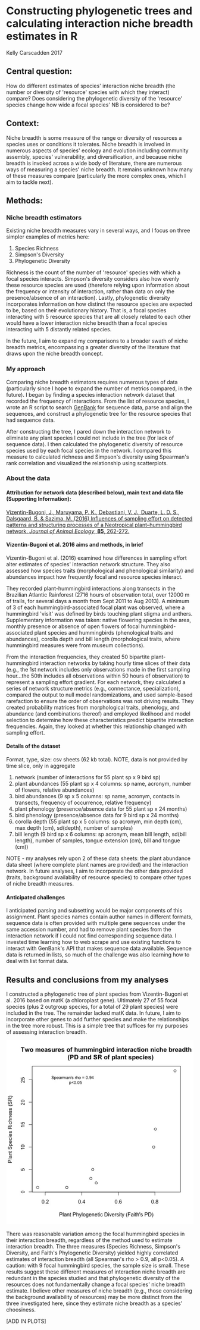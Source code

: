 # Constructing phylogenetic trees and calculating interaction niche breadth estimates in R

Kelly Carscadden 2017

## Central question:
How do different estimates of species' interaction niche breadth (the number or diversity of 'resource' species with which they interact) compare? Does considering the phylogenetic diversity of the 'resource' species change how wide a focal species' NB is considered to be? 

## Context:
Niche breadth is some measure of the range or diversity of resources a species uses or conditions it tolerates. Niche breadth is involved in numerous aspects of species' ecology and evolution including community assembly, species' vulnerability, and diversification, and because niche breadth is invoked across a wide body of literature, there are numerous ways of measuring a species' niche breadth. It remains unknown how many of these measures compare (particularly the more complex ones, which I aim to tackle next).

## Methods:
### Niche breadth estimators
Existing niche breadth measures vary in several ways, and I focus on three simpler examples of metrics here: 

 1. Species Richness
 2. Simpson's Diversity
 3. Phylogenetic Diversity

Richness is the count of the number of 'resource' species with which a focal species interacts. Simpson's diversity considers also how evenly these resource species are used (therefore relying upon information about the frequency or intensity of interaction, rather than data on only the presence/absence of an interaction). Lastly, phylogenetic diversity incorporates information on how distinct the resource species are expected to be, based on their evolutionary history. That is, a focal species interacting with 5 resource species that are all closely related to each other would have a lower interaction niche breadth than a focal species interacting with 5 distantly related species.

In the future, I aim to expand my comparisons to a broader swath of niche breadth metrics, encompassing a greater diversity of the literature that draws upon the niche breadth concept.

### My approach
Comparing niche breadth estimators requires numerous types of data (particularly since I hope to expand the number of metrics compared, in the future). I began by finding a species interaction network dataset that recorded the frequency of interactions. From the list of resource species, I wrote an R script to search [GenBank](https://www.ncbi.nlm.nih.gov/nuccore) for sequence data, parse and align the sequences, and construct a phylogenetic tree for the resource species that had sequence data. 

After constructing the tree, I pared down the interaction network to eliminate any plant species I could not include in the tree (for lack of sequence data). I then calculated the phylogenetic diversity of resource species used by each focal species in the network. I compared this measure to calculated richness and Simpson's diversity using Spearman's rank correlation and visualized the relationship using scatterplots.

### About the data
#### Attribution for network data (described below), main text and data file (Supporting Information): 
[Vizentin-Bugoni, J., Maruyama, P. K., Debastiani, V. J., Duarte, L. D. S., Dalsgaard, B. & Sazima, M. (2016) Influences of sampling effort on detected patterns and structuring processes of a Neotropical plant–hummingbird network. _Journal of Animal Ecology_, __85__, 262-272.](http://onlinelibrary.wiley.com/doi/10.1111/1365-2656.12459/full)

#### Vizentin-Bugoni et al. 2016 aims and methods, in brief
Vizentin-Bugoni et al. (2016) examined how differences in sampling effort alter estimates of species' interaction network structure. They also assessed how species traits (morphological and phenological similarity) and abundances impact how frequently focal and resource species interact.

They recorded plant-hummingbird interactions along transects in the Brazilian Atlantic Rainforest (2716 hours of observation total, over 12000 m of trails, for several days a month from Sept 2011 to Aug 2013). A minimum of 3 of each hummingbird-associated focal plant was observed, where a hummingbird 'visit' was defined by birds touching plant stigma and anthers. Supplementary information was taken: native flowering species in the area, monthly presence or absence of open flowers of focal hummingbird-associated plant species and hummingbirds (phenological traits and abundances), corolla depth and bill length (morphological traits, where hummingbird measures were from museum collections).  

From the interaction frequencies, they created 50 bipartite plant-hummingbird interaction networks by taking hourly time slices of their data (e.g., the 1st network includes only observations made in the first sampling hour...the 50th includes all observations within 50 hours of observation) to represent a sampling effort gradient. For each network, they calculated a series of network structure metrics (e.g., connectance, specialization), compared the output to null model randomizations, and used sample-based rarefaction to ensure the order of observations was not driving results. They created probability matrices from morphological traits, phenology, and abundance (and combinations thereof) and employed likelihood and model selection to determine how these characteristics predict bipartite interaction frequencies. Again, they looked at whether this relationship changed with sampling effort.  

#### Details of the dataset
Format, type, size: csv sheets (62 kb total). NOTE, data is not provided by time slice, only in aggregate  

 1. network (number of interactions for 55 plant sp x 9 bird sp)  
 2. plant abundances (55 plant sp x 4 columns: sp name, acronym, number of flowers, relative abundances)  
 3. bird abundances (9 sp x 5 columns: sp name, acronym, contacts in transects, frequency of occurrence, relative frequency)  
 4. plant phenology (presence/absence data for 55 plant sp x 24 months)  
 5. bird phenology (presence/absence data for 9 bird sp x 24 months)  
 6. corolla depth (55 plant sp x 5 columns: sp acronym, min depth (cm), max depth (cm), sd(depth), number of samples)  
 7. bill length (9 bird sp x 6 columns:  sp acronym, mean bill length, sd(bill length), number of samples, tongue extension (cm), bill and tongue (cm))  
 
NOTE - my analyses rely upon 2 of these data sheets: the plant abundance data sheet (where complete plant names are provided) and the interaction network. In future analyses, I aim to incorporate the other data provided (traits, background availability of resource species) to compare other types of niche breadth measures. 

#### Anticipated challenges  
I anticipated parsing and subsetting would be major components of this assignment. Plant species names contain author names in different formats, sequence data is often provided with multiple gene sequences under the same accession number, and had to remove plant species from the interaction network if I could not find corresponding sequence data. I invested time learning how to web scrape and use existing functions to interact with GenBank's API that makes sequence data available. Sequence data is returned in lists, so much of the challenge was also learning how to deal with list format data. 


## Results and conclusions from my analyses

I constructed a phylogenetic tree of plant species from Vizentin-Bugoni et al. 2016 based on matK (a chloroplast gene). Ultimately 27 of 55 focal species (plus 2 outgroup species, for a total of 29 plant species) were included in the tree. The remainder lacked matK data. In future, I aim to incorporate other genes to add further species and make the relationships in the tree more robust. This is a simple tree that suffices for my purposes of assessing interaction breadth.

![](https://github.com/kacarscadden/CompBioLabsAndHomework/blob/master/indepProject/PD_SR.jpeg)


There was reasonable variation among the focal hummingbird species in their interaction breadth, regardless of the method used to estimate interaction breadth. The three measures (Species Richness, Simpson's Diversity, and Faith's Phylogenetic Diversity) yielded highly correlated estimates of interaction breadth (all Spearman's rho > 0.9, all p<0.05). A caution: with 9 focal hummingbird species, the sample size is small. These results suggest these different measures of interaction niche breadth are redundant in the species studied and that phylogenetic diversity of the resources does not fundamentally change a focal species' niche breadth estimate. I believe other measures of niche breadth (e.g., those considering the background availability of resources) may be more distinct from the three investigated here, since they estimate niche breadth as a species' choosiness.

[ADD IN PLOTS]

